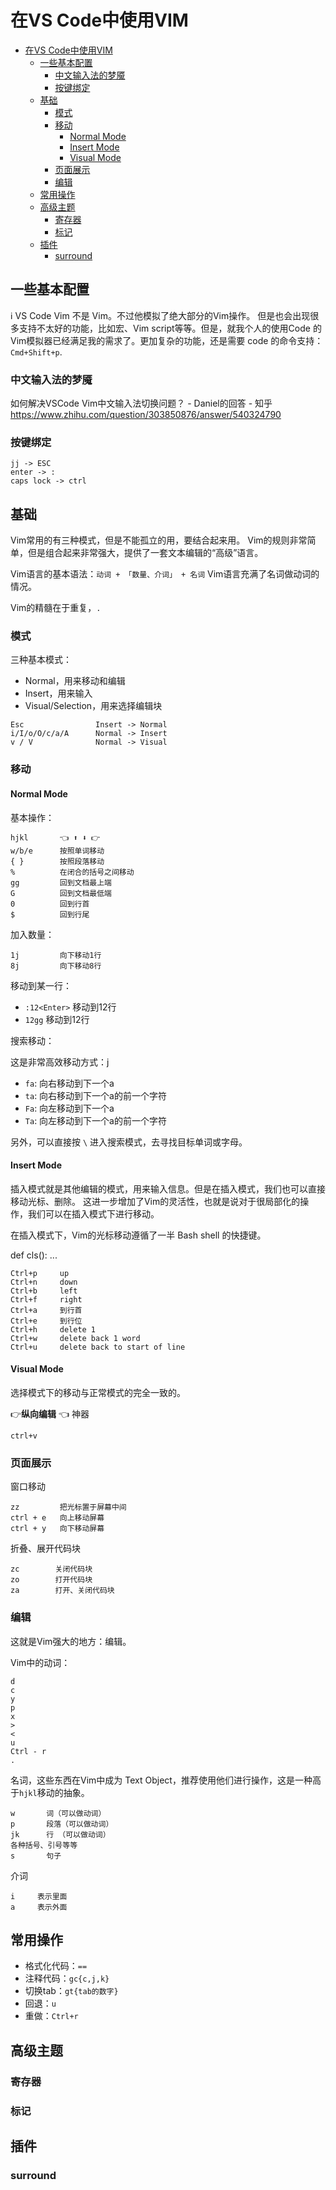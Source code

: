 # 在VS Code中使用VIM

- [在VS Code中使用VIM](#在vs-code中使用vim)
  - [一些基本配置](#一些基本配置)
    - [中文输入法的梦魇](#中文输入法的梦魇)
    - [按键绑定](#按键绑定)
  - [基础](#基础)
    - [模式](#模式)
    - [移动](#移动)
      - [Normal Mode](#normal-mode)
      - [Insert Mode](#insert-mode)
      - [Visual Mode](#visual-mode)
    - [页面展示](#页面展示)
    - [编辑](#编辑)
  - [常用操作](#常用操作)
  - [高级主题](#高级主题)
    - [寄存器](#寄存器)
    - [标记](#标记)
  - [插件](#插件)
    - [surround](#surround)

## 一些基本配置

:information_source: VS Code Vim 不是 Vim。不过他模拟了绝大部分的Vim操作。
但是也会出现很多支持不太好的功能，比如宏、Vim script等等。但是，就我个人的使用Code
的Vim模拟器已经满足我的需求了。更加复杂的功能，还是需要 code 的命令支持：`Cmd+Shift+p`.

### 中文输入法的梦魇

如何解决VSCode Vim中文输入法切换问题？ - Daniel的回答 - 知乎
<https://www.zhihu.com/question/303850876/answer/540324790>

### 按键绑定

```text
jj -> ESC
enter -> :
caps lock -> ctrl
```

## 基础

Vim常用的有三种模式，但是不能孤立的用，要结合起来用。
Vim的规则非常简单，但是组合起来非常强大，提供了一套文本编辑的“高级”语言。

Vim语言的基本语法：`动词 + 「数量、介词」 + 名词`
Vim语言充满了名词做动词的情况。

Vim的精髓在于重复，`.`

### 模式

三种基本模式：

- Normal，用来移动和编辑
- Insert，用来输入
- Visual/Selection，用来选择编辑块

```text
Esc                Insert -> Normal
i/I/o/O/c/a/A      Normal -> Insert
v / V              Normal -> Visual
```

### 移动

#### Normal Mode

基本操作：

```
hjkl       👈 ⬆️ ⬇️ 👉
w/b/e      按照单词移动
{ }        按照段落移动
%          在闭合的括号之间移动
gg         回到文档最上端
G          回到文档最低端
0          回到行首
$          回到行尾
```

加入数量：

```
1j         向下移动1行
8j         向下移动8行
```

移动到某一行：

- `:12<Enter>`  移动到12行
- `12gg`        移动到12行

搜索移动：

这是非常高效移动方式：j

- `fa`: 向右移动到下一个a
- `ta`: 向右移动到下一个a的前一个字符
- `Fa`: 向左移动到下一个a
- `Ta`: 向左移动到下一个a的前一个字符

另外，可以直接按 `\` 进入搜索模式，去寻找目标单词或字母。

#### Insert Mode

插入模式就是其他编辑的模式，用来输入信息。但是在插入模式，我们也可以直接移动光标、删除。
这进一步增加了Vim的灵活性，也就是说对于很局部化的操作，我们可以在插入模式下进行移动。

在插入模式下，Vim的光标移动遵循了一半 Bash shell 的快捷键。

def cls():
    ...

```text
Ctrl+p     up
Ctrl+n     down
Ctrl+b     left
Ctrl+f     right
Ctrl+a     到行首
Ctrl+e     到行位
Ctrl+h     delete 1 
Ctrl+w     delete back 1 word
Ctrl+u     delete back to start of line
```

#### Visual Mode

选择模式下的移动与正常模式的完全一致的。

:point_right:**纵向编辑** :point_left: 神器

`ctrl+v`

### 页面展示

窗口移动

```text
zz         把光标置于屏幕中间
ctrl + e   向上移动屏幕
ctrl + y   向下移动屏幕
```

折叠、展开代码块

```text
zc        关闭代码块
zo        打开代码块
za        打开、关闭代码块
```

### 编辑

这就是Vim强大的地方：编辑。

Vim中的动词：

```text
d
c
y
p
x
>
<
u
Ctrl - r
. 
```

名词，这些东西在Vim中成为 Text Object，推荐使用他们进行操作，这是一种高于`hjkl`移动的抽象。

```text
w       词（可以做动词）
p       段落（可以做动词）
jk      行 （可以做动词）
各种括号、引号等等
s       句子
```

介词

```text
i     表示里面
a     表示外面
```

## 常用操作

- 格式化代码：`==`
- 注释代码：`gc{c,j,k}`
- 切换tab：`gt{tab的数字}`
- 回退：`u`
- 重做：`Ctrl+r`

## 高级主题

### 寄存器

### 标记

## 插件

### surround